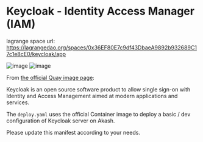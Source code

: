 # Keycloak - Identity Access Manager (IAM)

lagrange space url: https://lagrangedao.org/spaces/0x36EF80E7c9df43DbaeA9892b932689C17c1e8cE0/keycloak/app

![image](https://github.com/ElioLam/awesome-swanchain/assets/69795569/aef74276-b11b-4dab-9e85-36b6cda21deb)
![image](https://github.com/ElioLam/awesome-swanchain/assets/69795569/38200056-aea6-4d5c-aede-e52f53cf694a)



From [the official Quay image page](https://quay.io/repository/keycloak/keycloak):

Keycloak is an open source software product to allow single sign-on with Identity and Access Management aimed at modern applications and services.

The `deploy.yaml` uses the official Container image to deploy a basic / dev configuration of Keycloak server on Akash.

Please update this manifest according to your needs.

